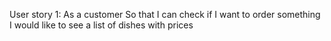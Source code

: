 User story 1:
As a customer
So that I can check if I want to order something
I would like to see a list of dishes with prices